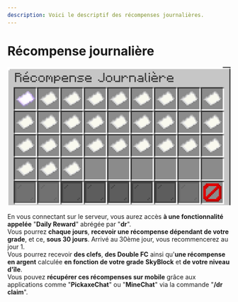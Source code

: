 ```yaml
---
description: Voici le descriptif des récompenses journalières.
---
```


# Récompense journalière

![](../.gitbook/assets/image%20%287%29.png)

  
En vous connectant sur le serveur, vous aurez accès **à une fonctionnalité appelée** "**Daily Reward**" abrégée par "**dr**".  
Vous pourrez **chaque jours**, **recevoir une récompense dépendant de votre grade**, et ce, **sous 30 jours**. Arrivé au 30ème jour, vous recommencerez au jour 1.  
Vous pourrez recevoir **des clefs**, **des Double FC** ainsi qu'**une récompense en argent** calculée **en fonction de votre grade** **SkyBlock** et **de votre niveau d'île**.  
Vous pouvez **récupérer ces récompenses sur mobile** grâce aux applications comme "**PickaxeChat**" ou "**MineChat**" via la commande "**/dr claim**".


